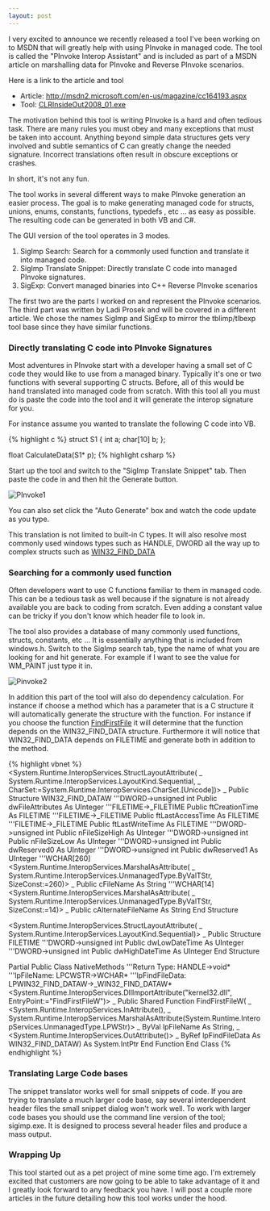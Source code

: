 ```yaml
---
layout: post
---
```

I very excited to announce we recently released a tool I've been working on to MSDN that will greatly help with using PInvoke in managed code.  The tool is called the "PInvoke Interop Assistant" and is included as part of a MSDN article on marshalling data for PInvoke and Reverse PInvoke scenarios.

Here is a link to the article and tool

  * Article: <http://msdn2.microsoft.com/en-us/magazine/cc164193.aspx>
  * Tool: [CLRInsideOut2008_01.exe](http://download.microsoft.com/download/f/2/7/f279e71e-efb0-4155-873d-5554a0608523/CLRInsideOut2008_01.exe)

The motivation behind this tool is writing PInvoke is a hard and often tedious task. There are many rules you must obey and many exceptions that must be taken into account.  Anything beyond simple data structures gets very involved and subtle semantics of C can greatly change the needed signature.  Incorrect translations often result in obscure exceptions or crashes.

In short, it's not any fun.

The tool works in several different ways to make PInvoke generation an easier process.  The goal is to make generating managed code for structs, unions, enums, constants, functions, typedefs , etc ... as easy as possible. The resulting code can be generated in both VB and C#.  

The GUI version of the tool operates in 3 modes.  

  1. SigImp Search: Search for a commonly used function and translate it into managed code. 
  2. SigImp Translate Snippet: Directly translate C code into managed PInvoke signatures. 
  3. SigExp: Convert managed binaries into C++ Reverse PInvoke scenarios

The first two are the parts I worked on and represent the PInvoke scenarios.  The third part was written by Ladi Prosek and will be covered in a different article. We chose the names SigImp and SigExp to mirror the tblimp/tlbexp tool base since they have similar functions.

### Directly translating C code into PInvoke Signatures

Most adventures in PInvoke start with a developer having a small set of C code they would like to use from a managed binary.  Typically it's one or two functions with several supporting C structs.  Before, all of this would be hand translated into managed code from scratch.  With this tool all you must do is paste the code into the tool and it will generate the interop signature for you.

For instance assume you wanted to translate the following C code into VB.

{% highlight c %}
struct S1
{
  int a;
  char[10] b;
};

float CalculateData(S1* p);
{% highlight csharp %}

Start up the tool and switch to the "SigImp Translate Snippet" tab.  Then paste the code in and then hit the Generate button.

![PInvoke1](http://blogs.msdn.com/blogfiles/jaredpar/WindowsLiveWriter/MakingPInvokeEasy_E069/PInvoke1_thumb_1.png)

You can also set click the "Auto Generate" box and watch the code update as you type.

This translation is not limited to built-in C types.  It will also resolve most commonly used windows types such as HANDLE, DWORD all the way up to complex structs such as [WIN32_FIND_DATA](http://msdn2.microsoft.com/en-us/library/aa365740\(VS.85\).aspx)

### Searching for a commonly used function

Often developers want to use C functions familiar to them in managed code.  This can be a tedious task as well because if the signature is not already available you are back to coding from scratch.  Even adding a constant value can be tricky if you don't know which header file to look in.

The tool also provides a database of many commonly used functions, structs, constants, etc ... It is essentially anything that is included from windows.h.  Switch to the SigImp search tab, type the name of what you are looking for and hit generate.  For example if I want to see the value for WM_PAINT just type it in.

![Pinvoke2](http://blogs.msdn.com/blogfiles/jaredpar/WindowsLiveWriter/MakingPInvokeEasy_E069/Pinvoke2_thumb.png)

In addition this part of the tool will also do dependency calculation.  For instance if choose a method which has a parameter that is a C structure it will automatically generate the structure with the function.  For instance if you choose the function [FindFirstFile](http://msdn2.microsoft.com/en-us/library/aa364418.aspx) it will determine that the function depends on the WIN32_FIND_DATA structure.  Furthermore it will notice that WIN32_FIND_DATA depends on FILETIME and generate both in addition to the method.

    
{% highlight vbnet %}
<System.Runtime.InteropServices.StructLayoutAttribute( _
    System.Runtime.InteropServices.LayoutKind.Sequential, _
    CharSet:=System.Runtime.InteropServices.CharSet.[Unicode])> _
Public Structure WIN32_FIND_DATAW
    '''DWORD->unsigned int
    Public dwFileAttributes As UInteger
    '''FILETIME->_FILETIME
    Public ftCreationTime As FILETIME
    '''FILETIME->_FILETIME
    Public ftLastAccessTime As FILETIME
    '''FILETIME->_FILETIME
    Public ftLastWriteTime As FILETIME
    '''DWORD->unsigned int
    Public nFileSizeHigh As UInteger
    '''DWORD->unsigned int
    Public nFileSizeLow As UInteger
    '''DWORD->unsigned int
    Public dwReserved0 As UInteger
    '''DWORD->unsigned int
    Public dwReserved1 As UInteger
    '''WCHAR[260]
    <System.Runtime.InteropServices.MarshalAsAttribute( _
        System.Runtime.InteropServices.UnmanagedType.ByValTStr, SizeConst:=260)> _
    Public cFileName As String
    '''WCHAR[14]
    <System.Runtime.InteropServices.MarshalAsAttribute( _
        System.Runtime.InteropServices.UnmanagedType.ByValTStr, SizeConst:=14)> _
    Public cAlternateFileName As String
End Structure

<System.Runtime.InteropServices.StructLayoutAttribute( _
    System.Runtime.InteropServices.LayoutKind.Sequential)> _
Public Structure FILETIME
    '''DWORD->unsigned int
    Public dwLowDateTime As UInteger
    '''DWORD->unsigned int
    Public dwHighDateTime As UInteger
End Structure

Partial Public Class NativeMethods
    '''Return Type: HANDLE->void*
    '''lpFileName: LPCWSTR->WCHAR*
    '''lpFindFileData: LPWIN32_FIND_DATAW->_WIN32_FIND_DATAW*
    <System.Runtime.InteropServices.DllImportAttribute("kernel32.dll", EntryPoint:="FindFirstFileW")> _
    Public Shared Function FindFirstFileW( _
        <System.Runtime.InteropServices.InAttribute(), _
            System.Runtime.InteropServices.MarshalAsAttribute(System.Runtime.InteropServices.UnmanagedType.LPWStr)> _
            ByVal lpFileName As String, _
        <System.Runtime.InteropServices.OutAttribute()> _
        ByRef lpFindFileData As WIN32_FIND_DATAW) As System.IntPtr
    End Function
End Class
{% endhighlight %}

### Translating Large Code bases

The snippet translator works well for small snippets of code.  If you are trying to translate a much larger code base, say several interdependent header files the small snippet dialog won't work well.  To work with larger code bases you should use the command line version of the tool;  sigimp.exe.  It is designed to process several header files and produce a mass output.

### Wrapping Up

This tool started out as a pet project of mine some time ago.  I'm extremely excited that customers are now going to be able to take advantage of it and I greatly look forward to any feedback you have.  I will post a couple more articles in the future detailing how this tool works under the hood.

